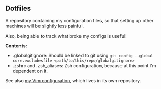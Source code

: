 ## Dotfiles

A repository containing my configuration files, so that setting up other
machines will be slightly less painful.

Also, being able to track what broke my configs is useful!

**Contents:**

- .globalgitignore: Should be linked to git using `git config --global
  core.excludesfile <path/to/this/repo/globalgitignore>`
- .zshrc and .zsh\_aliases: Zsh configuration, because at this point I'm dependent on it.

See also [my Vim configuration][vimrc], which lives in its own repository.

[vimrc]: https://github.com/Solumin/solumin.vim
